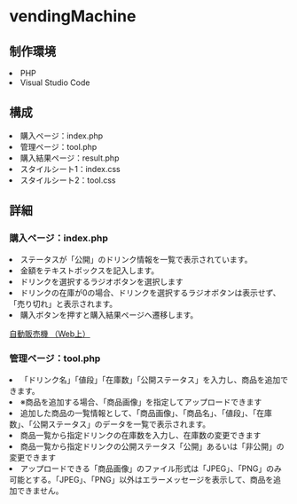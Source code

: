 # vendingMachine

<h2>制作環境</h2>
<li>PHP</li>
<li>Visual Studio Code</li>

<h2>構成</h2>
<li>購入ページ：index.php</li>
<li>管理ページ：tool.php</li>
<li>購入結果ページ：result.php</li>
<li>スタイルシート1：index.css</li>
<li>スタイルシート2：tool.css</li>

<h2>詳細</h2>

<h3>購入ページ：index.php</h3>
<li>ステータスが「公開」のドリンク情報を一覧で表示されています。</li>
<li>金額をテキストボックスを記入します。</li>
<li>ドリンクを選択するラジオボタンを選択します</li>
<li>ドリンクの在庫が0の場合、ドリンクを選択するラジオボタンは表示せず、「売り切れ」と表示されます。</li>
<li>購入ボタンを押すと購入結果ページへ遷移します。</li>
<p><a href="http://codecamp22349.lesson7.codecamp.jp//php/21/php/index.php" target="_blank">自動販売機 （Web上）</a></p>

<h3>管理ページ：tool.php</h3>
<li>「ドリンク名」「値段」「在庫数」「公開ステータス」を入力し、商品を追加できます。</li>
<li>※商品を追加する場合、「商品画像」を指定してアップロードできます</li>
<li>追加した商品の一覧情報として、「商品画像」、「商品名」、「値段」、「在庫数」、「公開ステータス」のデータを一覧で表示されます。</li>
<li>商品一覧から指定ドリンクの在庫数を入力し、在庫数の変更できます</li>
<li>商品一覧から指定ドリンクの公開ステータス「公開」あるいは「非公開」の変更できます</li>
<li>アップロードできる「商品画像」のファイル形式は「JPEG」、「PNG」のみ可能とする。「JPEG」、「PNG」以外はエラーメッセージを表示して、商品を追加できません。</li>
